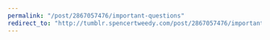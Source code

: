 ```yaml
---
permalink: "/post/2867057476/important-questions"
redirect_to: "http://tumblr.spencertweedy.com/post/2867057476/important-questions"
---
```

